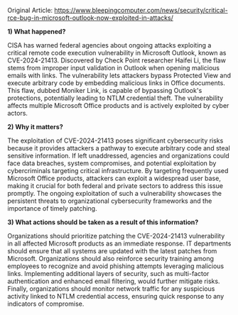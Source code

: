 Original Article: https://www.bleepingcomputer.com/news/security/critical-rce-bug-in-microsoft-outlook-now-exploited-in-attacks/

**1) What happened?**

CISA has warned federal agencies about ongoing attacks exploiting a critical remote code execution vulnerability in Microsoft Outlook, known as CVE-2024-21413. Discovered by Check Point researcher Haifei Li, the flaw stems from improper input validation in Outlook when opening malicious emails with links. The vulnerability lets attackers bypass Protected View and execute arbitrary code by embedding malicious links in Office documents. This flaw, dubbed Moniker Link, is capable of bypassing Outlook's protections, potentially leading to NTLM credential theft. The vulnerability affects multiple Microsoft Office products and is actively exploited by cyber actors.

**2) Why it matters?**

The exploitation of CVE-2024-21413 poses significant cybersecurity risks because it provides attackers a pathway to execute arbitrary code and steal sensitive information. If left unaddressed, agencies and organizations could face data breaches, system compromises, and potential exploitation by cybercriminals targeting critical infrastructure. By targeting frequently used Microsoft Office products, attackers can exploit a widespread user base, making it crucial for both federal and private sectors to address this issue promptly. The ongoing exploitation of such a vulnerability showcases the persistent threats to organizational cybersecurity frameworks and the importance of timely patching.

**3) What actions should be taken as a result of this information?**

Organizations should prioritize patching the CVE-2024-21413 vulnerability in all affected Microsoft products as an immediate response. IT departments should ensure that all systems are updated with the latest patches from Microsoft. Organizations should also reinforce security training among employees to recognize and avoid phishing attempts leveraging malicious links. Implementing additional layers of security, such as multi-factor authentication and enhanced email filtering, would further mitigate risks. Finally, organizations should monitor network traffic for any suspicious activity linked to NTLM credential access, ensuring quick response to any indicators of compromise.